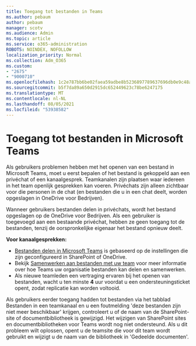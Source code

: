 ```yaml
---
title: Toegang tot bestanden in Teams
ms.author: pebaum
author: pebaum
manager: scotv
ms.audience: Admin
ms.topic: article
ms.service: o365-administration
ROBOTS: NOINDEX, NOFOLLOW
localization_priority: Normal
ms.collection: Adm_O365
ms.custom:
- "2675"
- "9000710"
ms.openlocfilehash: 1c2e787bb6be02faea59adbe8b5236897789637696db0e9c48a5d13e9b9a92c1
ms.sourcegitcommit: b5f7da89a650d2915dc652449623c78be6247175
ms.translationtype: MT
ms.contentlocale: nl-NL
ms.lasthandoff: 08/05/2021
ms.locfileid: "53938582"
---
```

# <a name="accessing-files-in-microsoft-teams"></a>Toegang tot bestanden in Microsoft Teams

Als gebruikers problemen hebben met het openen van een bestand in Microsoft Teams, moet u eerst bepalen of het bestand is gekoppeld aan een privéchat of een kanaalgesprek. Teamkanalen zijn plaatsen waar iedereen in het team openlijk gesprekken kan voeren. Privéchats zijn alleen zichtbaar voor die personen in de chat (en bestanden die u in een chat deelt, worden opgeslagen in OneDrive voor Bedrijven).

Wanneer gebruikers bestanden delen in privéchats, wordt het bestand opgeslagen op de OneDrive voor Bedrijven. Als een gebruiker is toegevoegd aan een bestaande privéchat, hebben ze geen toegang tot de bestanden, tenzij de oorspronkelijke eigenaar het bestand opnieuw deelt.    

**Voor kanaalgesprekken:**

- [Bestanden delen in Microsoft Teams](https://docs.microsoft.com/MicrosoftTeams/sharing-files-in-teams) is gebaseerd op de instellingen die zijn geconfigureerd in SharePoint of OneDrive. 
- Bekijk [Samenwerken aan bestanden met uw team](https://support.office.com/article/Collaborate-on-files-with-your-Team-9b200289-dbac-4823-85bd-628a5c7bb0ae) voor meer informatie over hoe Teams uw organisatie bestanden kan delen en samenwerken. 
- Als nieuwe teamleden een vertraging ervaren bij het openen van bestanden, wacht u ten minste **4** uur voordat u een ondersteuningsticket opent, zodat replicatie kan worden voltooid. 

Als gebruikers eerder toegang hadden tot bestanden via het tabblad Bestanden in een teamkanaal en u een foutmelding 'deze bestanden zijn niet meer beschikbaar' krijgen, controleert u of de naam van de SharePoint-site of documentbibliotheek is gewijzigd. Het wijzigen van SharePoint sites en documentbibliotheken voor Teams wordt nog niet ondersteund. Als u dit probleem wilt oplossen, opent u de teamsite die voor dit team wordt gebruikt en wijzigt u de naam van de bibliotheek in 'Gedeelde documenten'.